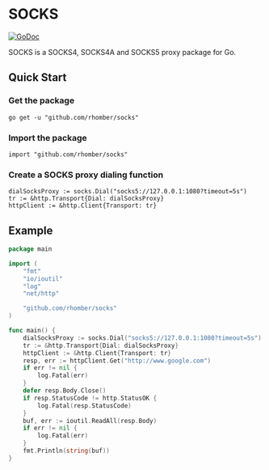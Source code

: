 SOCKS
=====

[![GoDoc](https://godoc.org/h12.io/socks?status.svg)](https://godoc.org/h12.io/socks)

SOCKS is a SOCKS4, SOCKS4A and SOCKS5 proxy package for Go.

## Quick Start
### Get the package

    go get -u "github.com/rhomber/socks"

### Import the package

    import "github.com/rhomber/socks"

### Create a SOCKS proxy dialing function

    dialSocksProxy := socks.Dial("socks5://127.0.0.1:1080?timeout=5s")
    tr := &http.Transport{Dial: dialSocksProxy}
    httpClient := &http.Client{Transport: tr}

## Example

```go
package main

import (
	"fmt"
	"io/ioutil"
	"log"
	"net/http"

	"github.com/rhomber/socks"
)

func main() {
	dialSocksProxy := socks.Dial("socks5://127.0.0.1:1080?timeout=5s")
	tr := &http.Transport{Dial: dialSocksProxy}
	httpClient := &http.Client{Transport: tr}
	resp, err := httpClient.Get("http://www.google.com")
	if err != nil {
		log.Fatal(err)
	}
	defer resp.Body.Close()
	if resp.StatusCode != http.StatusOK {
		log.Fatal(resp.StatusCode)
	}
	buf, err := ioutil.ReadAll(resp.Body)
	if err != nil {
		log.Fatal(err)
	}
	fmt.Println(string(buf))
}
```

